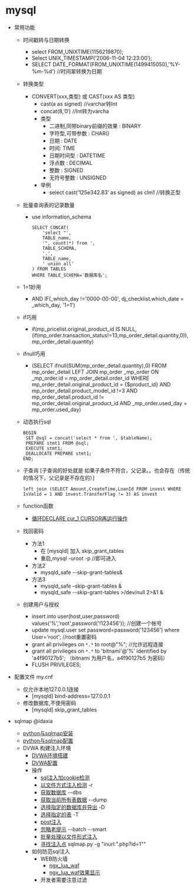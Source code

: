 # mysql

- 常用功能
	- 时间戳转与日期转换
		- select FROM_UNIXTIME(1156219870);
		- Select UNIX_TIMESTAMP(’2006-11-04 12:23:00′);
		- SELECT DATE_FORMAT(FROM_UNIXTIME(1499415050),'%Y-%m-%d')  //时间翠转换为日期
	- 转换类型	
		- CONVERT(xxx,类型) 或 CAST(xxx AS 类型)
			- cast(a as signed) 	//varchar转Int
			- concat(8,’0′) 		//Int转为varcha
			- 类型
				- 二进制,同带binary前缀的效果 : BINARY
				- 字符型,可带参数 : CHAR()
				- 日期 : DATE
				- 时间: TIME
				- 日期时间型 : DATETIME
				- 浮点数 : DECIMAL
				- 整数 : SIGNED
				- 无符号整数 : UNSIGNED
			- 举例
				- select cast(‘125e342.83’ as signed) as clm1		//转换正型
	- 批量查询表的记录数量
		- use information_schema

			```
			SELECT CONCAT(
			    'select "', 
			    TABLE_name, 
			    '", count(*) from ', 
			    TABLE_SCHEMA, 
			    '.',
			    TABLE_name,
			    ' union all'
			) FROM TABLES 
			WHERE TABLE_SCHEMA='数据库名';
			```
	- 1=1妙用
		- AND IF(_which_day !='0000-00-00', dj_checklist.which_date = _which_day, '1=1') 
	- if巧用
		- if(mp_pricelist.original_product_id IS NULL,(if(mp_order.transaction_status!=13,mp_order_detail.quantity,0)),mp_order_detail.quantity)
	- ifnull巧用
		- (SELECT ifnull(SUM(mp_order_detail.quantity),0)  FROM mp_order_detail LEFT JOIN mp_order _mp_order ON _mp_order.id = mp_order_detail.order_id WHERE mp_order_detail.original_product_id = {$product_id} AND mp_order_detail.product_model_id !=3 AND mp_order_detail.product_id != mp_order_detail.original_product_id   AND _mp_order.used_day =  mp_order.used_day)
	- 动态执行sql

		```
		BEGIN
		 SET @sql = concat('select * from ', $tableName);	 
		 PREPARE stmt1 FROM @sql;
		 EXECUTE stmt1;
		 DEALLOCATE PREPARE stmt1;
		END;
		```
   - 子查询 [子查询的好处就是  如果子条件不符合，父记录。。也会存在（传统的情况下，父记录是不存在的）]

		```
		left join (SELECT Amount,CreateTime,LoanId FROM invest WHERE IsValid = 1 AND invest.TransferFlag != 3) AS invest 
		```
	- function函数
		- [循环DECLARE cur_1 CURSOR再运行操作](fn/function/function_循环DECLARE_cur_1_CURSOR再运行操作.sql)
	- 找回密码
	  - 方法1
		  - 在 [mysqld]  加入 skip_grant_tables
		  - 重启,mysql -uroot -p //即可进入
	  - 方法2
		  -  mysqld_safe --skip-grant-tables&
	  - 方法3
		  - mysqld_safe –skip-grant-tables &
		  - mysqld_safe --skip-grant-tables >/dev/null 2>&1 &
	- 创建用户与授权
	  - insert into user(host,user,password) values('%','root',password('!123456'));  //创建一个帐号
	  - update mysql.user set password=password('123456') where User='root'; //root重置密码
	  - grant all privileges on `*.*` to root@"%";  //允许远程连接
	  - grant all privileges on `*.*` to 'bitnami'@'%' identified by 'a4f90127b5'; （bitnami 为用户名，a4f90127b5 为密码） 
	  - FLUSH PRIVILEGES; 
- 配置文件 my.cnf
	- 仅允许本地127.0.0.1连接
		- [mysqld] bind-address=127.0.0.1
	- 修改数据库,不使用密码
		- [mysqld] skip_grant_tables

- sqlmap @idaxia
	- [python与sqlmap安装](fn/sqlmap/README.md#python与sqlmap安装)
	- [python与sqlmap配置](fn/sqlmap/README.md#python与sqlmap配置)
	- DVWA 构建注入环境
		- [DVWA环境搭建](fn/sqlmap/README.md#DVWA环境搭建)
		- [DVWA配置](fn/sqlmap/README.md#DVWA配置)
		- 操作
			- [sql注入加cookie检测](fn/sqlmap/README.md#sql注入加cookie检测)
			- [以文件方式注入检测](fn/sqlmap/README.md#以文件方式注入检测)  -r
			- [获取数据库](fn/sqlmap/README.md#获取数据库) --dbs
			- [获取当前所有表数据](fn/sqlmap/README.md#获取当前所有表数据)  --dump
			- [选择指定的数据库并导出](fn/sqlmap/README.md#选择指定的数据库并导出) -D
			- [选择指定的表](fn/sqlmap/README.md#选择指定的表) -T 
			- [post注入](fn/sqlmap/README.md#post注入)
			- [忽略老提示](fn/sqlmap/README.md#忽略老提示) --batch --smart
			- [批量处理以文件形式注入](fn/sqlmap/README.md#批量处理以文件形式注入)
			- [寻找注入点](fn/sqlmap/README.md#寻找注入点)	sqlmap.py -g "inurl:\".php?id=1\"" 
		- 如何防范sql注入
			- WEB防火墙
				- [ngx_lua_waf](https://github.com/loveshell/ngx_lua_waf)
				- [ngx_lua_waf效果显示](fn/sqlmap/README.md#ngx_lua_waf效果显示)
			- 开发者需要注意过滤 